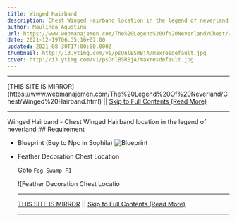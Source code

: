 ```yaml
---
title: Winged Hairband
description: Chest Winged Hairband location in the legend of neverland
author: Maulinda Agustina
url: https://www.webmanajemen.com/The%20Legend%20Of%20Neverland/Chest/Winged%20Hairband.html
date: 2021-12-19T06:35:16+07:00
updated: 2021-08-30T17:00:00.000Z
thumbnail: http://i3.ytimg.com/vi/psOnlBSRBjA/maxresdefault.jpg
cover: http://i3.ytimg.com/vi/psOnlBSRBjA/maxresdefault.jpg
---
```


<hr/> [THIS SITE IS MIRROR](https://www.webmanajemen.com/The%20Legend%20Of%20Neverland/Chest/Winged%20Hairband.html) || <a href="https://www.webmanajemen.com/The%20Legend%20Of%20Neverland/Chest/Winged%20Hairband.html" rel="follow" class="button" id="read-more">Skip to Full Contents (Read More)</a> <hr/> Winged Hairband - Chest Winged Hairband location in the legend of neverland ## Requirement

- Blueprint (Buy to Npc in Sophila)
  ![Blueprint](./Winged%20Hairband/blueprint.webp)

- Feather Decoration Chest Location

  Goto `Fog Swamp F1`

  ![Feather Decoration Chest Locatio <hr/> [THIS SITE IS MIRROR](https://www.webmanajemen.com/The%20Legend%20Of%20Neverland/Chest/Winged%20Hairband.html) || <a href="https://www.webmanajemen.com/The%20Legend%20Of%20Neverland/Chest/Winged%20Hairband.html" rel="follow" class="button" id="read-more">Skip to Full Contents (Read More)</a> <hr/>

<script>
    if (location.host.includes('dimaslanjaka12')) {
      location.replace('https://www.webmanajemen.com/The%20Legend%20Of%20Neverland/Chest/Winged%20Hairband.html');
    }
  </script>